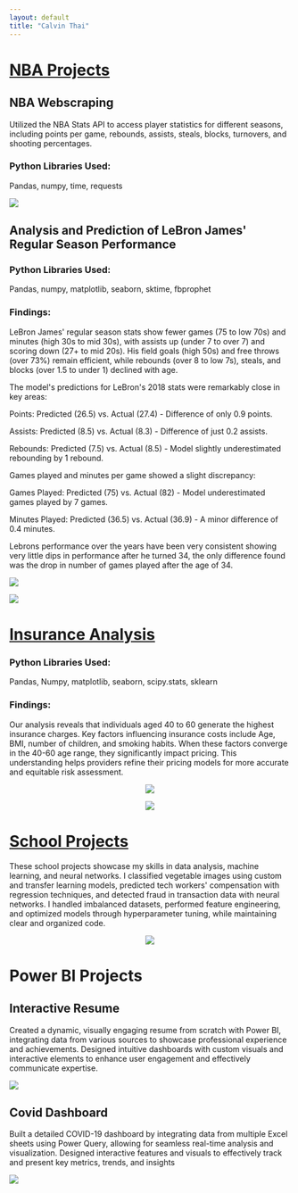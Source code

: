 ```yaml
---
layout: default
title: "Calvin Thai"
---
```


# [NBA Projects](https://github.com/calvint13/NBA_Project)

## NBA Webscraping

Utilized the NBA Stats API to access player statistics for different seasons, including points per game, rebounds, assists, steals, blocks, turnovers, and shooting percentages.

### Python Libraries Used:
Pandas, numpy, time, requests

![](Images/NBA_Data_sample.JPG) 

## Analysis and Prediction of LeBron James' Regular Season Performance

### Python Libraries Used:

Pandas, numpy, matplotlib, seaborn, sktime, fbprophet

### Findings:

LeBron James' regular season stats show fewer games (75 to low 70s) and minutes (high 30s to mid 30s), with assists up (under 7 to over 7) and scoring down (27+ to mid 20s). His field goals (high 50s) and free throws (over 73%) remain efficient, while rebounds (over 8 to low 7s), steals, and blocks (over 1.5 to under 1) declined with age.

The model's predictions for LeBron's 2018 stats were remarkably close in key areas:

Points: Predicted (26.5) vs. Actual (27.4) - Difference of only 0.9 points.

Assists: Predicted (8.5) vs. Actual (8.3) - Difference of just 0.2 assists.

Rebounds: Predicted (7.5) vs. Actual (8.5) - Model slightly underestimated rebounding by 1 rebound.

Games played and minutes per game showed a slight discrepancy:

Games Played: Predicted (75) vs. Actual (82) - Model underestimated games played by 7 games.

Minutes Played: Predicted (36.5) vs. Actual (36.9) - A minor difference of 0.4 minutes.

Lebrons performance over the years have been very consistent showing very little dips in performance after he turned 34, the only difference found was the drop in number of games played after the age of 34.


![](Images/LeBron_Stats.JPG) 

![](Images/LeBron_Points_Prediction.JPG)


# [Insurance Analysis](https://github.com/calvint13/Insurance_Project)

### Python Libraries Used:

Pandas, Numpy, matplotlib, seaborn, scipy.stats, sklearn

### Findings:

Our analysis reveals that individuals aged 40 to 60 generate the highest insurance charges. Key factors influencing insurance costs include Age, BMI, number of children, and smoking habits. When these factors converge in the 40-60 age range, they significantly impact pricing. This understanding helps providers refine their pricing models for more accurate and equitable risk assessment.


<p align="center">
  <img src = "Images/Insurance_corr.JPG">
</p>

<p align="center">
  <img src = "Images/Charges_by_Age.JPG">
</p>



# [School Projects](https://github.com/calvint13/School_Projects)

These school projects showcase my skills in data analysis, machine learning, and neural networks. I classified vegetable images using custom and transfer learning models, predicted tech workers' compensation with regression techniques, and detected fraud in transaction data with neural networks. I handled imbalanced datasets, performed feature engineering, and optimized models through hyperparameter tuning, while maintaining clear and organized code.


<p align="center">
  <img src = "Images/School_Projects.JPG">
</p>


# Power BI Projects

## Interactive Resume

Created a dynamic, visually engaging resume from scratch with Power BI, integrating data from various sources to showcase professional experience and achievements. Designed intuitive dashboards with custom visuals and interactive elements to enhance user engagement and effectively communicate expertise.

![](Images/Resume_Dashboard.JPG)

## Covid Dashboard

Built a detailed COVID-19 dashboard by integrating data from multiple Excel sheets using Power Query, allowing for seamless real-time analysis and visualization. Designed interactive features and visuals to effectively track and present key metrics, trends, and insights

![](Images/Covid_Dashboard.JPG)
